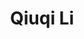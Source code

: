 ---
# Display name

title: Qiuqi Li
user_groups: ["Graduated Post-Doc"]



organizations:
- name: 2018-2020 

Interests:
- Uncertainty quantification

---